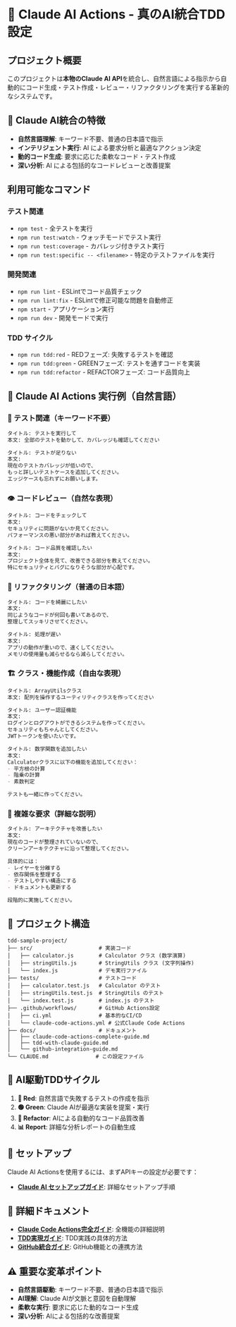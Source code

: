 # 🤖 Claude AI Actions - 真のAI統合TDD設定

## プロジェクト概要
このプロジェクトは**本物のClaude AI API**を統合し、自然言語による指示から自動的にコード生成・テスト作成・レビュー・リファクタリングを実行する革新的なシステムです。

## 🧠 Claude AI統合の特徴
- **自然言語理解**: キーワード不要、普通の日本語で指示
- **インテリジェント実行**: AI による要求分析と最適なアクション決定
- **動的コード生成**: 要求に応じた柔軟なコード・テスト作成
- **深い分析**: AI による包括的なコードレビューと改善提案

## 利用可能なコマンド

### テスト関連
- `npm test` - 全テストを実行
- `npm run test:watch` - ウォッチモードでテスト実行
- `npm run test:coverage` - カバレッジ付きテスト実行
- `npm run test:specific -- <filename>` - 特定のテストファイルを実行

### 開発関連
- `npm run lint` - ESLintでコード品質チェック
- `npm run lint:fix` - ESLintで修正可能な問題を自動修正
- `npm start` - アプリケーション実行
- `npm run dev` - 開発モードで実行

### TDD サイクル
- `npm run tdd:red` - REDフェーズ: 失敗するテストを確認
- `npm run tdd:green` - GREENフェーズ: テストを通すコードを実装
- `npm run tdd:refactor` - REFACTORフェーズ: コード品質向上

## 🎯 Claude AI Actions 実行例（自然言語）

### 🧪 テスト関連（キーワード不要）
```markdown
タイトル: テストを実行して
本文: 全部のテストを動かして、カバレッジも確認してください
```

```markdown
タイトル: テストが足りない
本文: 
現在のテストカバレッジが低いので、
もっと詳しいテストケースを追加してください。
エッジケースも忘れずにお願いします。
```

### 👁️ コードレビュー（自然な表現）
```markdown
タイトル: コードをチェックして
本文: 
セキュリティに問題がないか見てください。
パフォーマンスの悪い部分があれば教えてください。
```

```markdown
タイトル: コード品質を確認したい
本文:
プロジェクト全体を見て、改善できる部分を教えてください。
特にセキュリティとバグになりそうな部分が心配です。
```

### 🔧 リファクタリング（普通の日本語）
```markdown  
タイトル: コードを綺麗にしたい
本文:
同じようなコードが何回も書いてあるので、
整理してスッキリさせてください。
```

```markdown
タイトル: 処理が遅い
本文:
アプリの動作が重いので、速くしてください。
メモリの使用量も減らせるなら減らしてください。
```

### 🏗️ クラス・機能作成（自由な表現）
```markdown
タイトル: ArrayUtilsクラス
本文: 配列を操作するユーティリティクラスを作ってください
```

```markdown
タイトル: ユーザー認証機能
本文: 
ログインとログアウトができるシステムを作ってください。
セキュリティもちゃんとしてください。
JWTトークンを使いたいです。
```

```markdown
タイトル: 数学関数を追加したい
本文:
Calculatorクラスに以下の機能を追加してください：
- 平方根の計算
- 階乗の計算  
- 素数判定

テストも一緒に作ってください。
```

### 🚀 複雑な要求（詳細な説明）
```markdown
タイトル: アーキテクチャを改善したい
本文:
現在のコードが整理されていないので、
クリーンアーキテクチャに沿って整理してください。

具体的には：
- レイヤーを分離する
- 依存関係を整理する
- テストしやすい構造にする
- ドキュメントも更新する

段階的に実施してください。
```

## 📁 プロジェクト構造
```
tdd-sample-project/
├── src/                     # 実装コード
│   ├── calculator.js        # Calculator クラス (数学演算)
│   ├── stringUtils.js       # StringUtils クラス (文字列操作)
│   └── index.js             # デモ実行ファイル
├── tests/                   # テストコード
│   ├── calculator.test.js   # Calculator のテスト
│   ├── stringUtils.test.js  # StringUtils のテスト
│   └── index.test.js        # index.js のテスト
├── .github/workflows/       # GitHub Actions設定
│   ├── ci.yml               # 基本的なCI/CD
│   └── claude-code-actions.yml # 公式Claude Code Actions
├── docs/                    # ドキュメント
│   ├── claude-code-actions-complete-guide.md
│   ├── tdd-with-claude-guide.md
│   └── github-integration-guide.md
└── CLAUDE.md               # この設定ファイル
```

## 🔄 AI駆動TDDサイクル
1. **🔴 Red**: 自然言語で失敗するテストの作成を指示
2. **🟢 Green**: Claude AIが最適な実装を提案・実行  
3. **🔵 Refactor**: AIによる自動的なコード品質改善
4. **📊 Report**: 詳細な分析レポートの自動生成

## 🚀 セットアップ
Claude AI Actionsを使用するには、まずAPIキーの設定が必要です：
- **[Claude AI セットアップガイド](docs/claude-ai-setup-guide.md)**: 詳細なセットアップ手順

## 📖 詳細ドキュメント
- **[Claude Code Actions完全ガイド](docs/claude-code-actions-complete-guide.md)**: 全機能の詳細説明
- **[TDD実現ガイド](docs/tdd-with-claude-guide.md)**: TDD実践の具体的方法
- **[GitHub統合ガイド](docs/github-integration-guide.md)**: GitHub機能との連携方法

## ⚠️ 重要な変革ポイント
- **自然言語駆動**: キーワード不要、普通の日本語で指示
- **AI理解**: Claude AIが文脈と意図を自動理解
- **柔軟な実行**: 要求に応じた動的なコード生成
- **深い分析**: AIによる包括的な改善提案